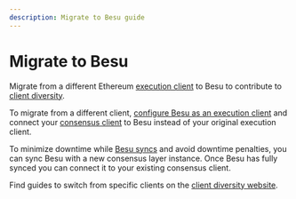 ```yaml
---
description: Migrate to Besu guide
---
```


# Migrate to Besu

Migrate from a different Ethereum [execution client](../concepts/the-merge.md#execution-clients)
to Besu to contribute to [client diversity](https://clientdiversity.org/).

To migrate from a different client,
[configure Besu as an execution client](../how-to/prepare-for-the-merge.md#configure-besu-as-an-execution-client)
and connect your [consensus client](../concepts/the-merge.md#consensus-clients) to Besu instead of
your original execution client.

To minimize downtime while [Besu syncs](connect/sync-node.md) and avoid downtime penalties,
you can sync Besu with a new consensus layer instance.
Once Besu has fully synced you can connect it to your existing consensus client.

Find guides to switch from specific clients on the [client diversity website](https://clientdiversity.org/#switch).
